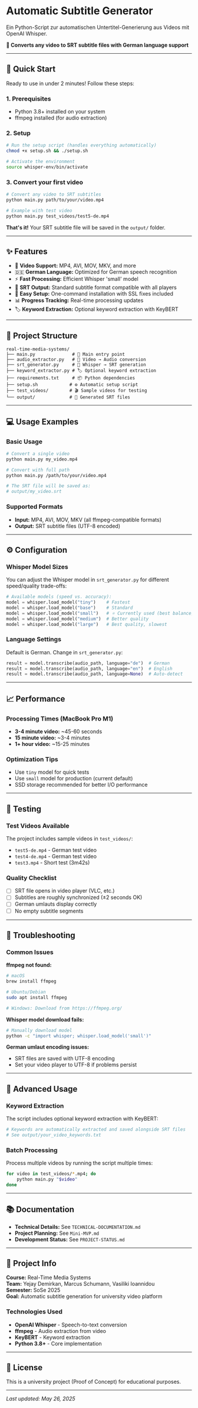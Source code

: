 # Automatic Subtitle Generator

Ein Python-Script zur automatischen Untertitel-Generierung aus Videos mit OpenAI Whisper.

**🎯 Converts any video to SRT subtitle files with German language support**

---

## 🚀 Quick Start

Ready to use in under 2 minutes! Follow these steps:

### 1. Prerequisites

- Python 3.8+ installed on your system
- ffmpeg installed (for audio extraction)

### 2. Setup

```bash
# Run the setup script (handles everything automatically)
chmod +x setup.sh && ./setup.sh

# Activate the environment
source whisper-env/bin/activate
```

### 3. Convert your first video

```bash
# Convert any video to SRT subtitles
python main.py path/to/your/video.mp4

# Example with test video
python main.py test_videos/test5-de.mp4
```

**That's it!** Your SRT subtitle file will be saved in the `output/` folder.

---

## ✨ Features

- 🎥 **Video Support:** MP4, AVI, MOV, MKV, and more
- 🇩🇪 **German Language:** Optimized for German speech recognition
- ⚡ **Fast Processing:** Efficient Whisper 'small' model
- 📝 **SRT Output:** Standard subtitle format compatible with all players
- 🔧 **Easy Setup:** One-command installation with SSL fixes included
- 📊 **Progress Tracking:** Real-time processing updates
- 🏷️ **Keyword Extraction:** Optional keyword extraction with KeyBERT

---

## 📁 Project Structure

```text
real-time-media-systems/
├── main.py              # 🎯 Main entry point
├── audio_extractor.py   # 🎵 Video → Audio conversion
├── srt_generator.py     # 📝 Whisper → SRT generation
├── keyword_extractor.py # 🏷️ Optional keyword extraction
├── requirements.txt     # 📦 Python dependencies
├── setup.sh            # ⚙️ Automatic setup script
├── test_videos/        # 🎬 Sample videos for testing
└── output/             # 📄 Generated SRT files
```

---

## 💻 Usage Examples

### Basic Usage

```bash
# Convert a single video
python main.py my_video.mp4

# Convert with full path
python main.py /path/to/your/video.mp4

# The SRT file will be saved as:
# output/my_video.srt
```

### Supported Formats

- **Input:** MP4, AVI, MOV, MKV (all ffmpeg-compatible formats)
- **Output:** SRT subtitle files (UTF-8 encoded)

---

## ⚙️ Configuration

### Whisper Model Sizes

You can adjust the Whisper model in `srt_generator.py` for different speed/quality trade-offs:

```python
# Available models (speed vs. accuracy):
model = whisper.load_model("tiny")    # Fastest
model = whisper.load_model("base")    # Standard
model = whisper.load_model("small")   # ⭐ Currently used (best balance)
model = whisper.load_model("medium")  # Better quality
model = whisper.load_model("large")   # Best quality, slowest
```

### Language Settings

Default is German. Change in `srt_generator.py`:

```python
result = model.transcribe(audio_path, language="de")  # German
result = model.transcribe(audio_path, language="en")  # English
result = model.transcribe(audio_path, language=None)  # Auto-detect
```

---

## 📈 Performance

### Processing Times (MacBook Pro M1)

- **3-4 minute video:** ~45-60 seconds
- **15 minute video:** ~3-4 minutes
- **1+ hour video:** ~15-25 minutes

### Optimization Tips

- Use `tiny` model for quick tests
- Use `small` model for production (current default)
- SSD storage recommended for better I/O performance

---

## 🧪 Testing

### Test Videos Available

The project includes sample videos in `test_videos/`:

- `test5-de.mp4` - German test video
- `test4-de.mp4` - German test video
- `test3.mp4` - Short test (3m42s)

### Quality Checklist

- [ ] SRT file opens in video player (VLC, etc.)
- [ ] Subtitles are roughly synchronized (±2 seconds OK)
- [ ] German umlauts display correctly
- [ ] No empty subtitle segments

---

## 🐛 Troubleshooting

### Common Issues

**ffmpeg not found:**

```bash
# macOS
brew install ffmpeg

# Ubuntu/Debian
sudo apt install ffmpeg

# Windows: Download from https://ffmpeg.org/
```

**Whisper model download fails:**

```bash
# Manually download model
python -c "import whisper; whisper.load_model('small')"
```

**German umlaut encoding issues:**

- SRT files are saved with UTF-8 encoding
- Set your video player to UTF-8 if problems persist

---

## 🔧 Advanced Usage

### Keyword Extraction

The script includes optional keyword extraction with KeyBERT:

```bash
# Keywords are automatically extracted and saved alongside SRT files
# See output/your_video_keywords.txt
```

### Batch Processing

Process multiple videos by running the script multiple times:

```bash
for video in test_videos/*.mp4; do
    python main.py "$video"
done
```

---

## 📚 Documentation

- **Technical Details:** See `TECHNICAL-DOCUMENTATION.md`
- **Project Planning:** See `Mini-MVP.md`
- **Development Status:** See `PROJECT-STATUS.md`

---

## 🤝 Project Info

**Course:** Real-Time Media Systems  
**Team:** Yejay Demirkan, Marcus Schumann, Vasiliki Ioannidou  
**Semester:** SoSe 2025  
**Goal:** Automatic subtitle generation for university video platform

### Technologies Used

- **OpenAI Whisper** - Speech-to-text conversion
- **ffmpeg** - Audio extraction from video
- **KeyBERT** - Keyword extraction
- **Python 3.8+** - Core implementation

---

## 📄 License

This is a university project (Proof of Concept) for educational purposes.

---

*Last updated: May 26, 2025*